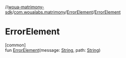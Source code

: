 //[woua-matrimony-sdk](../../../index.md)/[com.woualabs.matrimony](../index.md)/[ErrorElement](index.md)/[ErrorElement](-error-element.md)

# ErrorElement

[common]\
fun [ErrorElement](-error-element.md)(message: [String](https://kotlinlang.org/api/latest/jvm/stdlib/kotlin/-string/index.html), path: [String](https://kotlinlang.org/api/latest/jvm/stdlib/kotlin/-string/index.html))

